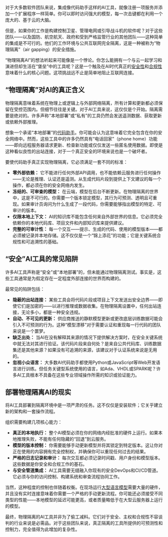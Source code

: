 对于大多数软件团队来说，集成像代码助手这样的AI工具，就像注册一项服务并添加一个扩展程序一样简单。你可以即时访问强大的模型，每一次击键都在利用一个庞大的、基于云的大脑。

但是，如果你的工作是构建控制卫星、管理电网或引导战斗机的软件呢？对于这些团队——以及国防、航空航天、政府和受到严格监管行业的其他团队——这种简单的集成是不可行的。他们的工作环境与公共互联网完全隔离，这是一种被称为“物理隔离”（air gapping）的安全措施。

“物理隔离AI”的想法听起来可能像是一个悖论。你怎么能拥有一个与云一起学习和演进但却生活在“堡垒”中的工具呢？这是一个触及在AI时代真正的[安全性](https://thenewstack.io/ai-is-changing-cybersecurity-fast-and-most-analysts-arent-ready/)和[合规性](https://thenewstack.io/how-to-create-the-generative-ai-policy-you-needed-yesterday/)意味着什么的核心问题。这项挑战远不止是简单地阻止互联网连接。

## **“物理隔离”对AI的真正含义**

物理隔离意味着系统在物理上或逻辑上与外部网络隔离，所有计算和更新都必须保留在受控范围内。但细节往往是关键。对于AI工具来说，这仅仅是个开始。隔离需要是绝对的。许多声称“本地部署”或“私有”的工具仍然会发送遥测数据、获取更新或依赖外部推理。

想象一个承诺“本地部署”的[代码助手](https://thenewstack.io/what-tabnine-learned-from-building-an-ai-code-assistant/)。你可能会认为这意味着它完全包含在你的安全网络中。然而，这些工具中的许多仍然具有“电话回家”（phone home）功能——即向远程服务器请求更新、检查新功能或仅仅发送一些匿名使用数据。即使是这种看似良性的出站连接，对于一个真正安全的环境来说也是一个破坏者。

要使代码助手真正实现物理隔离，它必须满足一套不同的标准：

*   **零外部依赖：** 它不能进行任何外部API调用，也不能依赖云服务进行任何操作——无论是推理、认证还是遥测。从生成代码片段到提供上下文建议的每一个操作，都必须在你的安全网络内发生。
*   **冻结的、可审查的模型：** 在云端，模型在后台不断更新。在物理隔离的世界中，这是不可行的。你需要一个版本锁定模型，其行为可预测、透明且可重现。如果审计员询问为什么生成了一段代码，你需要能够指出模型的特定、可审计的版本。
*   **仅限本地上下文：** AI的知识库不能包含任何来自外部世界的信息。它必须完全依赖你的本地代码库、项目文件和内部知识库来提供建议。
*   **完整的可审计性：** 每一个交互——提示、生成的代码、使用的模型版本——都必须被记录并本地存储。这不仅仅是一个“锦上添花”的功能；它是关键系统合规性和可追溯性的基础。

## **“安全”AI工具的常见陷阱**

许多AI工具声称是“安全”或“本地部署”的，但未能通过物理隔离测试。事实是，这些工具通常是为假定存在一定程度外部连接的世界而构建的。

最常见的陷阱包括：

*   **隐蔽的出站连接：** 某些工具会将代码片段或项目上下文发送出安全边界——即使它们是加密的——以进行推理或数据收集。在物理隔离设置中，任何出站连接，无论多小，都是一种安全违规。
*   **自动、不可见的更新：** 供应商推送的静默模型更新或更改底层训练数据可能会引入不可预测的行为。这种“模型漂移”对于需要认证和重现每一行代码的团队来说是一个噩梦。
*   **缺乏出处：** 当AI在没有解释其来源的情况下提供解决方案时，在安全关键系统中就无法对其进行验证。该代码片段来自何处？是来自公共代码库、训练数据集还是其他来源？如果没有可追溯的来源，该建议对于认证系统来说是无用的。
*   **忽视小众语言：** 大多数AI代码助手都使用Python或JavaScript等Web开发语言进行训练。但任务关键型系统使用的语言，如Ada、VHDL或SPARK呢？许多AI工具根本不具备在这些专业领域操作所需的知识或验证能力。

## **部署物理隔离AI的现实**

将AI工具部署到隔离环境中是一项严肃的任务。这不仅仅是安装软件；它关乎建立新的架构和一套操作流程。

组织需要构建几项核心能力：

*   **真正的本地执行：** 整个AI模型必须在你的网络内经批准的硬件上运行。如果本地推理失败，不能有任何隐藏的“回退”到云服务。
*   **模型的版本控制：** 你需要能够手动更新模型并将其锁定到特定版本。这让你对正在使用的内容拥有完全控制权，并确保你可以重现任何过去的结果。
*   **严格的日志记录和审计：** 每次交互都必须记录时间戳、用户身份和模型版本。这些数据是你安全和合规工作的基石。
*   **与安全管道集成：** AI工具需要无缝融入你现有的安全DevOps和CI/CD管道。它必须与你的访问控制、构建系统和审查流程协同工作。

当然，这种程度的控制也伴随着权衡。在现场运行[大型语言模型](https://thenewstack.io/7-guiding-principles-for-working-with-llms/)需要大量的硬件，并且没有实时连接意味着你需要一个严格的手动更新流程。你可能还必须接受不同类型的性能——本地模型的延迟可能更高，或者质量略低于在大型云服务器上运行的模型。

最终，物理隔离的AI工具并非为了偷工减料。它们对于安全、主权和合规性不容谈判的行业来说是必需品。对于这些团队来说，真正隔离的工具所提供的可预测性和控制力，完全值得为此增加的复杂性。